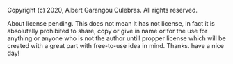 Copyright (c) 2020, Albert Garangou Culebras. All rights reserved.

About license pending. This does not mean it has not license, in fact it is absolutelly prohibited to share, copy or give in name or for the use for anything or anyone who is not the author untill propper license which will be created with a great part with free-to-use idea in mind. Thanks. have a nice day!
